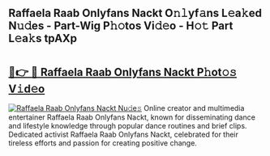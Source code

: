 ## Raffaela Raab Onlyfans Nackt O𝚗𝚕yf𝚊ns L𝚎a𝚔ed N𝚞𝚍es - Part-Wig P𝚑𝚘tos Vi𝚍𝚎o - H𝚘𝚝 Part L𝚎a𝚔s tpAXp

# <h2><a href="http://kf5vco6.oniu.top/?m=Raffaela+Raab+Onlyfans+Nackt">🔗👉 🔴 Raffaela Raab Onlyfans Nackt P𝚑ot𝚘𝚜 V𝚒d𝚎o</a></h2>

[![Raffaela Raab Onlyfans Nackt Nu𝚍e𝚜](https://i.imgur.com/0qMVB7G.gif)](http://kf5vco6.oniu.top/?m=Raffaela+Raab+Onlyfans+Nackt)
Online creator and multimedia entertainer Raffaela Raab Onlyfans Nackt, known for disseminating dance and lifestyle knowledge through popular dance routines and brief clips. Dedicated activist Raffaela Raab Onlyfans Nackt, celebrated for their tireless efforts and passion for creating positive change.  
